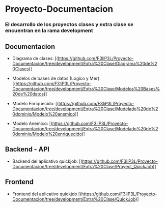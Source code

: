 # Proyecto-Documentacion

### El desarrollo de los proyectos clases y extra clase se encuentran en la rama development

## Documentacion

- Diagrama de clases: [(https://github.com/F3liP3L/Proyecto-Documentacion/tree/development/Extra%20Clase/Diagrama%20de%20Clases)]

- Modelos de bases de datos (Logico y Mer): [(https://github.com/F3liP3L/Proyecto-Documentacion/tree/development/Extra%20Clase/Modelos%20Bases%20de%20datos)] 

- Modelo Enriquecido: [(https://github.com/F3liP3L/Proyecto-Documentacion/tree/development/Extra%20Clase/Modelado%20de%20dominio/Modelo%20anemico)]

- Modelo Anemico: [(https://github.com/F3liP3L/Proyecto-Documentacion/tree/development/Extra%20Clase/Modelado%20de%20dominio/Modelo%20enriquecido)]

## Backend - API

- Backend del aplicativo quickjob: [(https://github.com/F3liP3L/Proyecto-Documentacion/tree/development/Extra%20Clase/Proyect_QuickJob)]

## Frontend

- Frontend del aplicativo quickjob [(https://github.com/F3liP3L/Proyecto-Documentacion/tree/development/Extra%20Clase/QuickJob)]